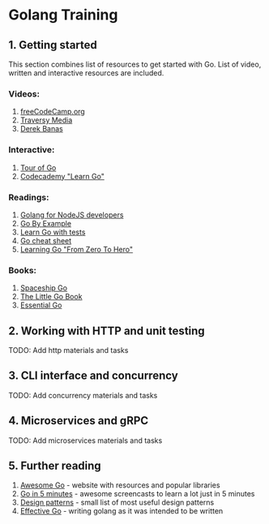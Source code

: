 # Golang Training

## 1. Getting started
This section combines list of resources to get started with Go. List of video, written and interactive resources are included.

### Videos:
1. [freeCodeCamp.org
](https://www.youtube.com/watch?v=YS4e4q9oBaU&ab_channel=freeCodeCamp.org)
2. [Traversy Media](https://www.youtube.com/watch?v=SqrbIlUwR0U&ab_channel=TraversyMedia)
3. [Derek Banas](https://www.youtube.com/watch?v=CF9S4QZuV30&ab_channel=DerekBanas)

### Interactive:
1. [Tour of Go](https://tour.golang.org/list)
2. [Codecademy "Learn Go"](https://www.codecademy.com/learn/learn-go)

### Readings:
1. [Golang for NodeJS developers](https://github.com/miguelmota/golang-for-nodejs-developers)
2. [Go By Example](https://gobyexample.com/)
3. [Learn Go with tests](https://quii.gitbook.io/learn-go-with-tests/)
4. [Go cheat sheet](https://github.com/a8m/golang-cheat-sheet)
5. [Learning Go "From Zero To Hero"](https://milapneupane.com.np/2019/07/06/learning-golang-from-zero-to-hero/)

### Books:
1. [Spaceship Go](https://blasrodri.github.io/spaceship-go-gh-pages/cover.html)
2. [The Little Go Book](https://www.openmymind.net/The-Little-Go-Book/)
3. [Essential Go](https://essential-go.programming-books.io/)

## 2. Working with HTTP and unit testing
TODO: Add http materials and tasks

## 3. CLI interface and concurrency
TODO: Add concurrency materials and tasks

## 4. Microservices and gRPC
TODO: Add microservices materials and tasks

## 5. Further reading
1. [Awesome Go](https://awesome-go.com/) - website with resources and popular libraries
2. [Go in 5 minutes](https://www.goin5minutes.com/screencasts/) - awesome screencasts to learn a lot just in 5 minutes
3. [Design patterns](https://github.com/shubhamzanwar/design-patterns) - small list of most useful design patterns
4. [Effective Go](https://golang.org/doc/effective_go.html) - writing golang as it was intended to be written
